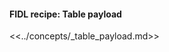 <div>
  <devsite-expandable>
    <h4 class="showalways">
      FIDL recipe: Table payload
    </h4>

<!--
  The following div is used to indicate to CommonMark that the rest of this HTML
  block should be processed as markdown.
-->
<div markdown="1"></div>

<<../concepts/_table_payload.md>>

  </devsite-expandable>
</div>
